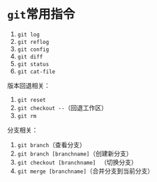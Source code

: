 # `git`常用指令

1. `git log`
2. `git reflog`
3. `git config`
4. `git diff`
5. `git status`
6. `git cat-file`

版本回退相关：

1. `git reset`
2. `git checkout --`（回退工作区）
3. `git rm`

分支相关：

1. `git branch`（查看分支）
2. `git branch [branchname]`（创建新分支）
3. `git checkout [branchname] ` （切换分支）
4. `git merge [branchname]`（合并分支到当前分支）

